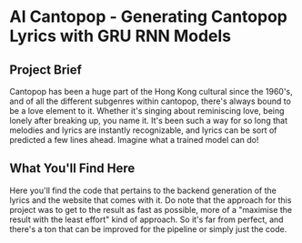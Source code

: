 # AI Cantopop - Generating Cantopop Lyrics with GRU RNN Models


## Project Brief

Cantopop has been a huge part of the Hong Kong cultural since the 1960's, and of all the different subgenres within cantopop, there's always bound to be a love element to it. Whether it's singing about reminiscing love, being lonely after breaking up, you name it. It's been such a way for so long that melodies and lyrics are instantly recognizable, and lyrics can be sort of predicted a few lines ahead. Imagine what a trained model can do!


## What You'll Find Here

Here you'll find the code that pertains to the backend generation of the lyrics and the website that comes with it. Do note that the approach for this project was to get to the result as fast as possible, more of a "maximise the result with the least effort" kind of approach. So it's far from perfect, and there's a ton that can be improved for the pipeline or simply just the code.


